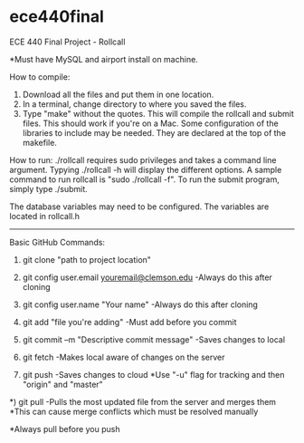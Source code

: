 # ece440final
ECE 440 Final Project - Rollcall

*Must have MySQL and airport install on machine.

How to compile:
  1. Download all the files and put them in one location. 
  2. In a terminal, change directory to where you saved the files.
  3. Type "make" without the quotes. This will compile the rollcall and submit files. This should work if you're on a Mac. Some configuration of the libraries to include may be needed. They are declared at the top of the makefile.
  
How to run:
./rollcall requires sudo privileges and takes a command line argument. Typying ./rollcall -h will display the different options. A sample command to run rollcall is "sudo ./rollcall -f". To run the submit program, simply type ./submit.

The database variables may need to be configured. The variables are located in rollcall.h

-----------------------------------

Basic GitHub Commands:
1) git clone "path to project location"

2) git config user.email youremail@clemson.edu
      -Always do this after cloning 
      
3) git config user.name "Your name" 
      -Always do this after cloning 
      
4) git add "file you're adding" 
      -Must add before you commit 
      
5) git commit –m "Descriptive commit message"
      -Saves changes to local
      
6) git fetch
      -Makes local aware of changes on the server
      
7) git push
      -Saves changes to cloud *Use "-u" flag for tracking and then "origin" and "master"
      
*) git pull
      -Pulls the most updated file from the server and merges them *This can cause merge conflicts which must be resolved manually 
      
*Always pull before you push
